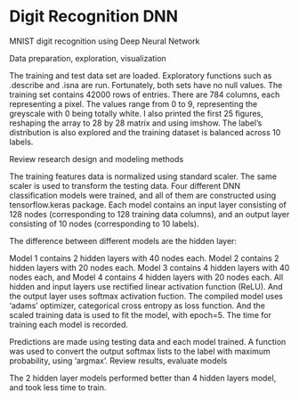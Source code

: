 # Digit Recognition DNN
 MNIST digit recognition using Deep Neural Network

 Data preparation, exploration, visualization

 The training and test data set are loaded. Exploratory functions such as .describe and .isna are run. Fortunately, both sets have no null values. The training set contains 42000 rows of entries.
 There are 784 columns, each representing a pixel. The values range from 0 to 9, representing the greyscale with 0 being totally white.
 I also printed the first 25 figures, reshaping the array to 28 by 28 matrix and using imshow.
 The label’s distribution is also explored and the training dataset is balanced across 10 labels.

 Review research design and modeling methods

 The training features data is normalized using standard scaler. The same scaler is used to transform the testing data.
 Four different DNN classification models were trained, and all of them are constructed using tensorflow.keras package. Each model contains an input layer consisting of 128 nodes (corresponding to 128 training data columns), and an output layer consisting of 10 nodes (corresponding to 10 labels).

 The difference between different models are the hidden layer:

 Model 1 contains 2 hidden layers with 40 nodes each. Model 2 contains 2 hidden layers with 20 nodes each. Model 3 contains 4 hidden layers with 40 nodes each, and Model 4 contains 4 hidden layers with 20 nodes each. All hidden and input layers use rectified linear activation function (ReLU). And the output layer uses softmax activation fuction.
 The compiled model uses ‘adams’ optimizer, categorical cross entropy as loss function. And the scaled training data is used to fit the model, with epoch=5.
 The time for training each model is recorded.
 
 Predictions are made using testing data and each model trained. A function was used to convert the output softmax lists to the label with maximum probability, using ‘argmax’.
 Review results, evaluate models

 The 2 hidden layer models performed better than 4 hidden layers model, and took less time to train.
